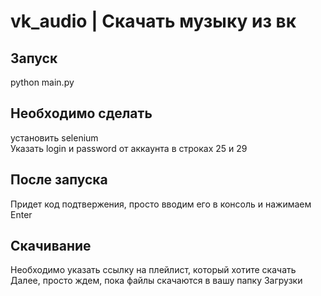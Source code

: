 # vk_audio | Скачать музыку из вк
<h2>Запуск</h2>
python main.py
<h2>Необходимо сделать</h2>
установить selenium<br>
Указать login и password от аккаунта в строках 25 и 29
<h2>После запуска</h2>
Придет код подтвержения, просто вводим его в консоль и нажимаем Enter
<h2>Скачивание</h2>
Необходимо указать ссылку на плейлист, который хотите скачать<br>
Далее, просто ждем, пока файлы скачаются в вашу папку Загрузки

